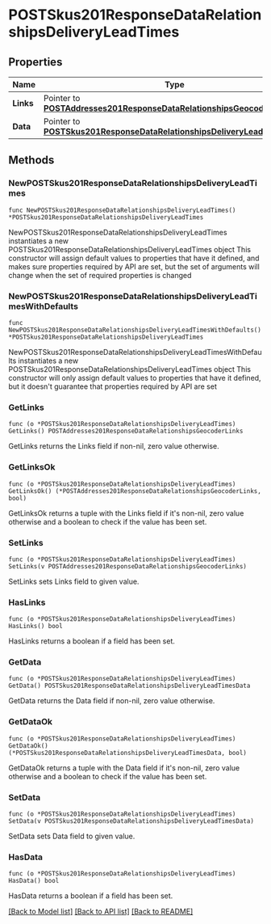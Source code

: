 # POSTSkus201ResponseDataRelationshipsDeliveryLeadTimes

## Properties

Name | Type | Description | Notes
------------ | ------------- | ------------- | -------------
**Links** | Pointer to [**POSTAddresses201ResponseDataRelationshipsGeocoderLinks**](POSTAddresses201ResponseDataRelationshipsGeocoderLinks.md) |  | [optional] 
**Data** | Pointer to [**POSTSkus201ResponseDataRelationshipsDeliveryLeadTimesData**](POSTSkus201ResponseDataRelationshipsDeliveryLeadTimesData.md) |  | [optional] 

## Methods

### NewPOSTSkus201ResponseDataRelationshipsDeliveryLeadTimes

`func NewPOSTSkus201ResponseDataRelationshipsDeliveryLeadTimes() *POSTSkus201ResponseDataRelationshipsDeliveryLeadTimes`

NewPOSTSkus201ResponseDataRelationshipsDeliveryLeadTimes instantiates a new POSTSkus201ResponseDataRelationshipsDeliveryLeadTimes object
This constructor will assign default values to properties that have it defined,
and makes sure properties required by API are set, but the set of arguments
will change when the set of required properties is changed

### NewPOSTSkus201ResponseDataRelationshipsDeliveryLeadTimesWithDefaults

`func NewPOSTSkus201ResponseDataRelationshipsDeliveryLeadTimesWithDefaults() *POSTSkus201ResponseDataRelationshipsDeliveryLeadTimes`

NewPOSTSkus201ResponseDataRelationshipsDeliveryLeadTimesWithDefaults instantiates a new POSTSkus201ResponseDataRelationshipsDeliveryLeadTimes object
This constructor will only assign default values to properties that have it defined,
but it doesn't guarantee that properties required by API are set

### GetLinks

`func (o *POSTSkus201ResponseDataRelationshipsDeliveryLeadTimes) GetLinks() POSTAddresses201ResponseDataRelationshipsGeocoderLinks`

GetLinks returns the Links field if non-nil, zero value otherwise.

### GetLinksOk

`func (o *POSTSkus201ResponseDataRelationshipsDeliveryLeadTimes) GetLinksOk() (*POSTAddresses201ResponseDataRelationshipsGeocoderLinks, bool)`

GetLinksOk returns a tuple with the Links field if it's non-nil, zero value otherwise
and a boolean to check if the value has been set.

### SetLinks

`func (o *POSTSkus201ResponseDataRelationshipsDeliveryLeadTimes) SetLinks(v POSTAddresses201ResponseDataRelationshipsGeocoderLinks)`

SetLinks sets Links field to given value.

### HasLinks

`func (o *POSTSkus201ResponseDataRelationshipsDeliveryLeadTimes) HasLinks() bool`

HasLinks returns a boolean if a field has been set.

### GetData

`func (o *POSTSkus201ResponseDataRelationshipsDeliveryLeadTimes) GetData() POSTSkus201ResponseDataRelationshipsDeliveryLeadTimesData`

GetData returns the Data field if non-nil, zero value otherwise.

### GetDataOk

`func (o *POSTSkus201ResponseDataRelationshipsDeliveryLeadTimes) GetDataOk() (*POSTSkus201ResponseDataRelationshipsDeliveryLeadTimesData, bool)`

GetDataOk returns a tuple with the Data field if it's non-nil, zero value otherwise
and a boolean to check if the value has been set.

### SetData

`func (o *POSTSkus201ResponseDataRelationshipsDeliveryLeadTimes) SetData(v POSTSkus201ResponseDataRelationshipsDeliveryLeadTimesData)`

SetData sets Data field to given value.

### HasData

`func (o *POSTSkus201ResponseDataRelationshipsDeliveryLeadTimes) HasData() bool`

HasData returns a boolean if a field has been set.


[[Back to Model list]](../README.md#documentation-for-models) [[Back to API list]](../README.md#documentation-for-api-endpoints) [[Back to README]](../README.md)


